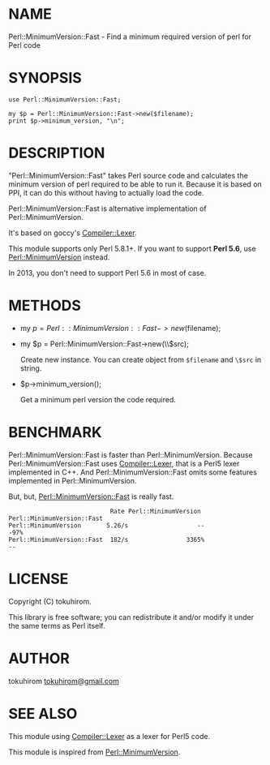 # NAME

Perl::MinimumVersion::Fast - Find a minimum required version of perl for Perl code

# SYNOPSIS

    use Perl::MinimumVersion::Fast;

    my $p = Perl::MinimumVersion::Fast->new($filename);
    print $p->minimum_version, "\n";

# DESCRIPTION

"Perl::MinimumVersion::Fast" takes Perl source code and calculates the minimum
version of perl required to be able to run it. Because it is based on PPI,
it can do this without having to actually load the code.

Perl::MinimumVersion::Fast is alternative implementation of Perl::MinimumVersion.

It's based on goccy's [Compiler::Lexer](http://search.cpan.org/perldoc?Compiler::Lexer).

This module supports only Perl 5.8.1+.
If you want to support __Perl 5.6__, use [Perl::MinimumVersion](http://search.cpan.org/perldoc?Perl::MinimumVersion) instead.

In 2013, you don't need to support Perl 5.6 in most of case.

# METHODS

- my $p = Perl::MinimumVersion::Fast->new($filename);
- my $p = Perl::MinimumVersion::Fast->new(\\$src);

    Create new instance. You can create object from `$filename` and `\$src` in string.

- $p->minimum\_version();

    Get a minimum perl version the code required.

# BENCHMARK

Perl::MinimumVersion::Fast is faster than Perl::MinimumVersion.
Because Perl::MinimumVersion::Fast uses [Compiler::Lexer](http://search.cpan.org/perldoc?Compiler::Lexer), that is a Perl5 lexer implemented in C++.
And Perl::MinimumVersion::Fast omits some features implemented in Perl::MinimumVersion.

But, but, [Perl::MinimumVersion::Fast](http://search.cpan.org/perldoc?Perl::MinimumVersion::Fast) is really fast.

                                Rate Perl::MinimumVersion Perl::MinimumVersion::Fast
    Perl::MinimumVersion       5.26/s                   --                       -97%
    Perl::MinimumVersion::Fast  182/s                3365%                         --

# LICENSE

Copyright (C) tokuhirom.

This library is free software; you can redistribute it and/or modify
it under the same terms as Perl itself.

# AUTHOR

tokuhirom <tokuhirom@gmail.com>

# SEE ALSO

This module using [Compiler::Lexer](http://search.cpan.org/perldoc?Compiler::Lexer) as a lexer for Perl5 code.

This module is inspired from [Perl::MinimumVersion](http://search.cpan.org/perldoc?Perl::MinimumVersion).
